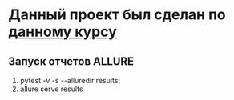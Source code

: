 # Данный проект был сделан по [данному курсу](https://stepik.org/course/575/syllabus)

## Запуск отчетов ALLURE

1) pytest -v -s --alluredir results;
2) allure serve results
